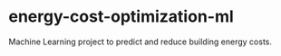 # energy-cost-optimization-ml
Machine Learning project to predict and reduce building energy costs.
